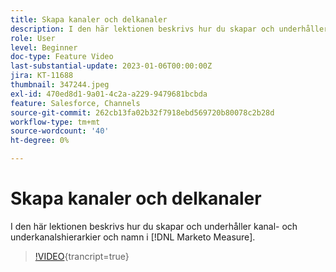 ```yaml
---
title: Skapa kanaler och delkanaler
description: I den här lektionen beskrivs hur du skapar och underhåller kanaler- och underkanalshierarkier och namn i  [!DNL Marketo Measure].
role: User
level: Beginner
doc-type: Feature Video
last-substantial-update: 2023-01-06T00:00:00Z
jira: KT-11688
thumbnail: 347244.jpeg
exl-id: 470ed8d1-9a01-4c2a-a229-9479681bcbda
feature: Salesforce, Channels
source-git-commit: 262cb13fa02b32f7918ebd569720b80078c2b28d
workflow-type: tm+mt
source-wordcount: '40'
ht-degree: 0%

---
```


# Skapa kanaler och delkanaler

I den här lektionen beskrivs hur du skapar och underhåller kanal- och underkanalshierarkier och namn i [!DNL Marketo Measure].

>[!VIDEO](https://video.tv.adobe.com/v/347244/?learn=on){trancript=true}
